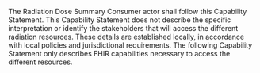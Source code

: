 The Radiation Dose Summary Consumer actor shall follow this Capability Statement.
This Capability Statement does not describe the specific interpretation or identify the stakeholders that will access the different radiation resources. These details are established locally, in accordance with local policies and jurisdictional requirements. The following Capability Statement only describes FHIR capabilities necessary to access the different resources.